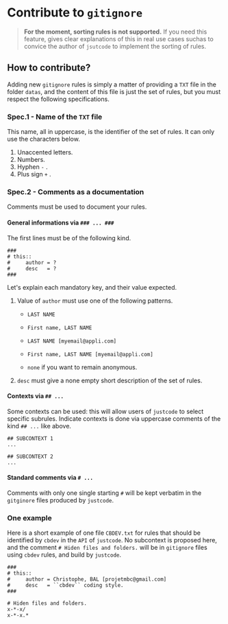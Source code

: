 Contribute to `gitignore`
=========================

> **For the moment, sorting rules is not supported.**
> If you need this feature, gives clear explanations of this in real use cases suchas to convice the author of `jsutcode` to implement the sorting of rules.


How to contribute?
------------------

Adding new `gitignore` rules is simply a matter of providing a `TXT` file in the folder `datas`, and the content of this file is just the set of rules, but you must respect the following specifications.


### Spec.1 - Name of the `TXT` file

This name, all in uppercase, is the identifier of the set of rules. It can only use the characters below.

  1. Unaccented letters.
  1. Numbers.
  1. Hyphen `-` .
  1. Plus sign `+` .


### Spec.2 - Comments as a documentation

Comments must be used to document your rules.

#### General informations via `### ... ###`

The first lines must be of the following kind.

    ###
    # this::
    #     author = ?
    #     desc   = ?
    ###

Let's explain each mandatory key, and their value expected.

  1. Value of `author` must use one of the following patterns.

     * `LAST NAME`

     * `First name, LAST NAME`

     * `LAST NAME [myemail@appli.com]`

     * `First name, LAST NAME [myemail@appli.com]`

     * `none` if you want to remain anonymous.

  1. `desc` must give a none empty short description of the set of rules.


#### Contexts via `## ...`

Some contexts can be used: this will allow users of `justcode` to select specific subrules. Indicate contexts is done via uppercase comments of the kind `## ...` like above.

    ## SUBCONTEXT 1
    ...

    ## SUBCONTEXT 2
    ...


#### Standard comments via `# ...`

Comments with only one single starting `#` will be kept verbatim in the `gitginore` files produced by `justcode`.


### One example

Here is a short example of one file `CBDEV.txt` for rules that should be identified by `cbdev` in the `API` of `justcode`. No subcontext is proposed here, and the comment `# Hiden files and folders.` will be in `gitignore` files using `cbdev` rules, and build by `justcode`.

    ###
    # this::
    #     author = Christophe, BAL [projetmbc@gmail.com]
    #     desc   = ``cbdev`` coding style.
    ###

    # Hiden files and folders.
    x-*-x/
    x-*-x.*
